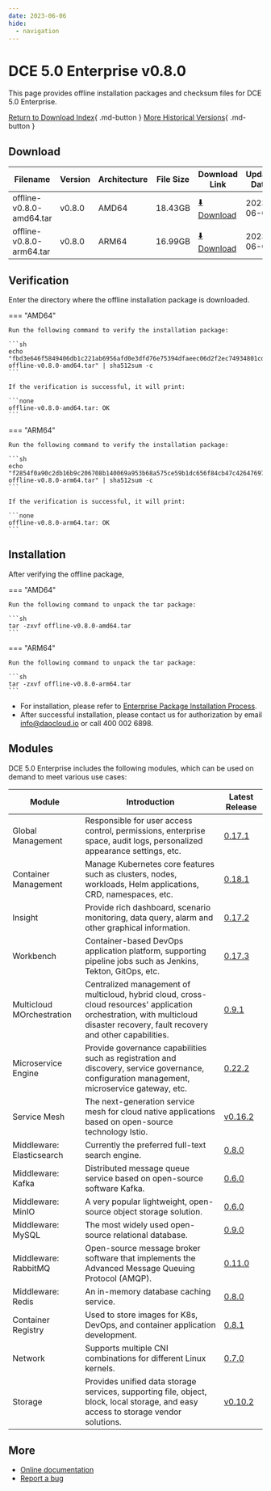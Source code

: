 ```yaml
---
date: 2023-06-06
hide:
  - navigation
---
```


# DCE 5.0 Enterprise v0.8.0

This page provides offline installation packages and checksum files for DCE 5.0 Enterprise.

[Return to Download Index](../index.md#download-enterprise-package){ .md-button }
[More Historical Versions](./dce5-installer-history.md){ .md-button }

## Download

| Filename                    | Version | Architecture | File Size | Download Link                                                                               | Update Date |
| ---------------------------- | ------- | ------------ | --------- | ------------------------------------------------------------------------------------------- | ----------- |
| offline-v0.8.0-amd64.tar | v0.8.0  | AMD64        | 18.43GB   | [:arrow_down: Download](https://qiniu-download-public.daocloud.io/DaoCloud_Enterprise/dce5/offline-v0.8.0-amd64.tar) | 2023-06-06 |
| offline-v0.8.0-arm64.tar | v0.8.0  | ARM64        | 16.99GB   | [:arrow_down: Download](https://qiniu-download-public.daocloud.io/DaoCloud_Enterprise/dce5/offline-v0.8.0-arm64.tar) | 2023-06-06 |

## Verification

Enter the directory where the offline installation package is downloaded.

=== "AMD64"

    Run the following command to verify the installation package:

    ```sh
    echo "fbd3e646f5849406db1c221ab6956afd0e3dfd76e75394dfaeec06d2f2ec74934801cd7118c4bf2f51a3610dcb69fd7a010c613fcda3339abd20a1630029723e  offline-v0.8.0-amd64.tar" | sha512sum -c
    ```

    If the verification is successful, it will print:

    ```none
    offline-v0.8.0-amd64.tar: OK
    ```

=== "ARM64"

    Run the following command to verify the installation package:

    ```sh
    echo "f2854f0a90c2db16b9c206708b140069a953b68a575ce59b1dc656f84cb47c42647697067582e28e16175f4bfbcfcdb6c14d79c3d999c7646f1c58c40f1b35cc  offline-v0.8.0-arm64.tar" | sha512sum -c
    ```

    If the verification is successful, it will print:

    ```none
    offline-v0.8.0-arm64.tar: OK
    ```

## Installation

After verifying the offline package,

=== "AMD64"

    Run the following command to unpack the tar package:

    ```sh
    tar -zxvf offline-v0.8.0-amd64.tar
    ```

=== "ARM64"

    Run the following command to unpack the tar package:

    ```sh
    tar -zxvf offline-v0.8.0-arm64.tar
    ```

- For installation, please refer to [Enterprise Package Installation Process](../../install/commercial/start-install.md).
- After successful installation, please contact us for authorization by email info@daocloud.io or call 400 002 6898.

## Modules

DCE 5.0 Enterprise includes the following modules, which can be used on demand to meet various use cases:

| Module               | Introduction                                                                 | Latest Release                                              |
| -------------------- | ---------------------------------------------------------------------------- | ------------------------------------------------------------ |
| Global Management    | Responsible for user access control, permissions, enterprise space, audit logs, personalized appearance settings, etc. | [0.17.1](../../ghippo/intro/release-notes.md#0171)         |
| Container Management | Manage Kubernetes core features such as clusters, nodes, workloads, Helm applications, CRD, namespaces, etc.        | [0.18.1](../../kpanda/intro/release-notes.md#0181)         |
| Insight        | Provide rich dashboard, scenario monitoring, data query, alarm and other graphical information.                      | [0.17.2](../../insight/intro/releasenote.md#0172)          |
| Workbench| Container-based DevOps application platform, supporting pipeline jobs such as Jenkins, Tekton, GitOps, etc.          | [0.17.3](../../amamba/intro/release-notes.md#0173)         |
| Multicloud MOrchestration| Centralized management of multicloud, hybrid cloud, cross-cloud resources' application orchestration, with multicloud disaster recovery, fault recovery and other capabilities.| [0.9.1](../../kairship/intro/release-notes.md#091)           |
| Microservice Engine  | Provide governance capabilities such as registration and discovery, service governance, configuration management, microservice gateway, etc. | [0.22.2](../../skoala/intro/release-notes.md#0222)         |
| Service Mesh         | The next-generation service mesh for cloud native applications based on open-source technology Istio.                    | [v0.16.2](../../mspider/intro/release-notes.md#v0162)      |
| Middleware: Elasticsearch | Currently the preferred full-text search engine.                                                               | [0.8.0](../../middleware/elasticsearch/release-notes.md#080) |
| Middleware: Kafka   | Distributed message queue service based on open-source software Kafka.                                                | [0.6.0](../../middleware/kafka/release-notes.md#060)        |
| Middleware: MinIO   | A very popular lightweight, open-source object storage solution.                                                      | [0.6.0](../../middleware/minio/release-notes.md#060)        |
| Middleware: MySQL   | The most widely used open-source relational database.                                                                  | [0.9.0](../../middleware/mysql/release-notes.md#090)        |
| Middleware: RabbitMQ| Open-source message broker software that implements the Advanced Message Queuing Protocol (AMQP).                      | [0.11.0](../../middleware/rabbitmq/release-notes.md#0110)  |
| Middleware: Redis   | An in-memory database caching service.                                                                                 | [0.8.0](../../middleware/redis/release-notes.md#080)        |
| Container Registry     | Used to store images for K8s, DevOps, and container application development.                                          | [0.8.1](../../kangaroo/intro/release-notes.md)                            |
| Network              | Supports multiple CNI combinations for different Linux kernels.                                                      | [0.7.0](../../network/modules/spiderpool/releasenotes.md)                            |
| Storage              | Provides unified data storage services, supporting file, object, block, local storage, and easy access to storage vendor solutions. | [v0.10.2](../../storage/hwameistor/releasenotes.md)                            |

## More

- [Online documentation](../../dce/index.md)
- [Report a bug](https://github.com/DaoCloud/DaoCloud-docs/issues)
